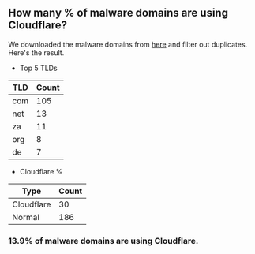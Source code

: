 ## How many % of malware domains are using Cloudflare?


We downloaded the malware domains from [here](https://urlhaus.abuse.ch) and filter out duplicates.
Here's the result.


[//]: # (start replacement)


- Top 5 TLDs

| TLD | Count |
| --- | --- |
| com | 105 |
| net | 13 |
| za | 11 |
| org | 8 |
| de | 7 |


- Cloudflare %

| Type | Count |
| --- | --- |
| Cloudflare | 30 |
| Normal | 186 |


### 13.9% of malware domains are using Cloudflare.
